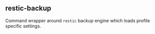## restic-backup

Command wrapper around `restic` backup engine which loads profile
specific settings.


